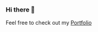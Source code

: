 ### Hi there 👋

Feel free to check out my [Portfolio](https://portfolio-linus-komnick.netlify.app/)
